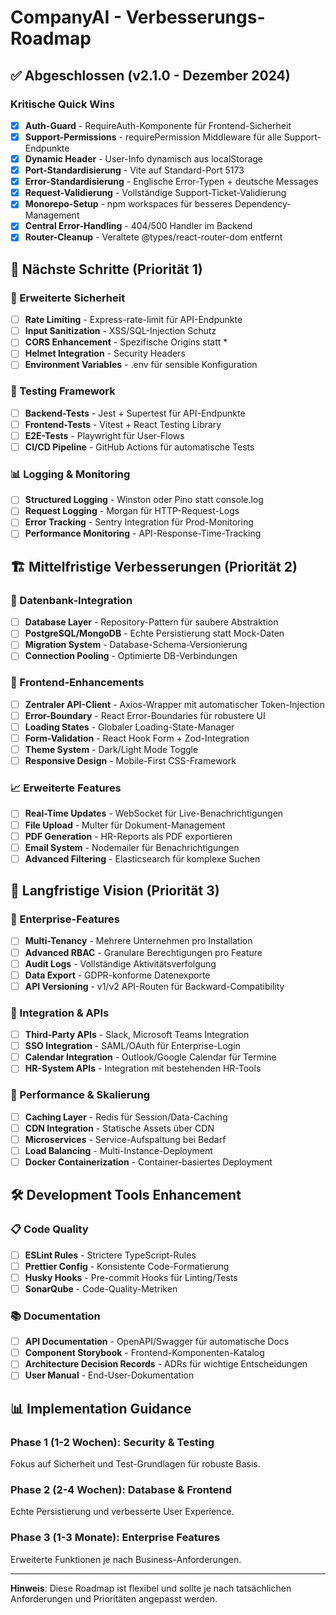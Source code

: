 # CompanyAI - Verbesserungs-Roadmap

## ✅ Abgeschlossen (v2.1.0 - Dezember 2024)

### Kritische Quick Wins
- [x] **Auth-Guard** - RequireAuth-Komponente für Frontend-Sicherheit
- [x] **Support-Permissions** - requirePermission Middleware für alle Support-Endpunkte
- [x] **Dynamic Header** - User-Info dynamisch aus localStorage
- [x] **Port-Standardisierung** - Vite auf Standard-Port 5173
- [x] **Error-Standardisierung** - Englische Error-Typen + deutsche Messages
- [x] **Request-Validierung** - Vollständige Support-Ticket-Validierung
- [x] **Monorepo-Setup** - npm workspaces für besseres Dependency-Management
- [x] **Central Error-Handling** - 404/500 Handler im Backend
- [x] **Router-Cleanup** - Veraltete @types/react-router-dom entfernt

## 🚀 Nächste Schritte (Priorität 1)

### 🔐 Erweiterte Sicherheit
- [ ] **Rate Limiting** - Express-rate-limit für API-Endpunkte
- [ ] **Input Sanitization** - XSS/SQL-Injection Schutz
- [ ] **CORS Enhancement** - Spezifische Origins statt *
- [ ] **Helmet Integration** - Security Headers
- [ ] **Environment Variables** - .env für sensible Konfiguration

### 🧪 Testing Framework
- [ ] **Backend-Tests** - Jest + Supertest für API-Endpunkte
- [ ] **Frontend-Tests** - Vitest + React Testing Library
- [ ] **E2E-Tests** - Playwright für User-Flows
- [ ] **CI/CD Pipeline** - GitHub Actions für automatische Tests

### 📊 Logging & Monitoring
- [ ] **Structured Logging** - Winston oder Pino statt console.log
- [ ] **Request Logging** - Morgan für HTTP-Request-Logs
- [ ] **Error Tracking** - Sentry Integration für Prod-Monitoring
- [ ] **Performance Monitoring** - API-Response-Time-Tracking

## 🏗️ Mittelfristige Verbesserungen (Priorität 2)

### 💾 Datenbank-Integration
- [ ] **Database Layer** - Repository-Pattern für saubere Abstraktion
- [ ] **PostgreSQL/MongoDB** - Echte Persistierung statt Mock-Daten
- [ ] **Migration System** - Database-Schema-Versionierung
- [ ] **Connection Pooling** - Optimierte DB-Verbindungen

### 🎨 Frontend-Enhancements
- [ ] **Zentraler API-Client** - Axios-Wrapper mit automatischer Token-Injection
- [ ] **Error-Boundary** - React Error-Boundaries für robustere UI
- [ ] **Loading States** - Globaler Loading-State-Manager
- [ ] **Form-Validation** - React Hook Form + Zod-Integration
- [ ] **Theme System** - Dark/Light Mode Toggle
- [ ] **Responsive Design** - Mobile-First CSS-Framework

### 📈 Erweiterte Features
- [ ] **Real-Time Updates** - WebSocket für Live-Benachrichtigungen
- [ ] **File Upload** - Multer für Dokument-Management
- [ ] **PDF Generation** - HR-Reports als PDF exportieren
- [ ] **Email System** - Nodemailer für Benachrichtigungen
- [ ] **Advanced Filtering** - Elasticsearch für komplexe Suchen

## 🌟 Langfristige Vision (Priorität 3)

### 🏢 Enterprise-Features
- [ ] **Multi-Tenancy** - Mehrere Unternehmen pro Installation
- [ ] **Advanced RBAC** - Granulare Berechtigungen pro Feature
- [ ] **Audit Logs** - Vollständige Aktivitätsverfolgung
- [ ] **Data Export** - GDPR-konforme Datenexporte
- [ ] **API Versioning** - v1/v2 API-Routen für Backward-Compatibility

### 🔌 Integration & APIs
- [ ] **Third-Party APIs** - Slack, Microsoft Teams Integration
- [ ] **SSO Integration** - SAML/OAuth für Enterprise-Login
- [ ] **Calendar Integration** - Outlook/Google Calendar für Termine
- [ ] **HR-System APIs** - Integration mit bestehenden HR-Tools

### 🚀 Performance & Skalierung
- [ ] **Caching Layer** - Redis für Session/Data-Caching
- [ ] **CDN Integration** - Statische Assets über CDN
- [ ] **Microservices** - Service-Aufspaltung bei Bedarf
- [ ] **Load Balancing** - Multi-Instance-Deployment
- [ ] **Docker Containerization** - Container-basiertes Deployment

## 🛠️ Development Tools Enhancement

### 📋 Code Quality
- [ ] **ESLint Rules** - Strictere TypeScript-Rules
- [ ] **Prettier Config** - Konsistente Code-Formatierung
- [ ] **Husky Hooks** - Pre-commit Hooks für Linting/Tests
- [ ] **SonarQube** - Code-Quality-Metriken

### 📚 Documentation
- [ ] **API Documentation** - OpenAPI/Swagger für automatische Docs
- [ ] **Component Storybook** - Frontend-Komponenten-Katalog
- [ ] **Architecture Decision Records** - ADRs für wichtige Entscheidungen
- [ ] **User Manual** - End-User-Dokumentation

## 📊 Implementation Guidance

### Phase 1 (1-2 Wochen): Security & Testing
Fokus auf Sicherheit und Test-Grundlagen für robuste Basis.

### Phase 2 (2-4 Wochen): Database & Frontend
Echte Persistierung und verbesserte User Experience.

### Phase 3 (1-3 Monate): Enterprise Features
Erweiterte Funktionen je nach Business-Anforderungen.

---

**Hinweis**: Diese Roadmap ist flexibel und sollte je nach tatsächlichen Anforderungen und Prioritäten angepasst werden.
